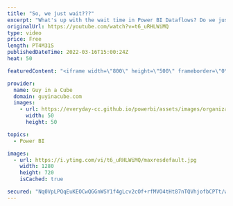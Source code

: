 ```yaml
---
title: "So, we just wait???"
excerpt: "What's up with the wait time in Power BI Dataflows? Do we just live with it? What's going on and what can we do about? Adam, has you covered!  Understanding and optimizing dataflows refresh https://docs.microsoft.com/power-bi/transform-model/dataflows/dataflows-understand-optimize-refresh  📢 Become"
originalUrl: https://youtube.com/watch?v=t6_uRHLWiMQ
type: video
price: Free
length: PT4M31S
publishedDateTime: 2022-03-16T15:00:24Z
heat: 50

featuredContent: "<iframe width=\"800\" height=\"500\" frameborder=\"0\" src=\"https://www.youtube.com/embed/t6_uRHLWiMQ\" allow=\"accelerometer; autoplay; encrypted-media; gyroscope; picture-in-picture\" allowfullscreen></iframe>"

provider:
  name: Guy in a Cube
  domain: guyinacube.com
  images:
    - url: https://everyday-cc.github.io/powerbi/assets/images/organizations/guyinacube.com-50x50.jpg
      width: 50
      height: 50

topics:
  - Power BI

images:
  - url: https://i.ytimg.com/vi/t6_uRHLWiMQ/maxresdefault.jpg
    width: 1280
    height: 720
    isCached: true

secured: "Nq0VpLPQqEuKEOCwQGGnWSY1f4gLcv2cOf+rfMVO4tHt87nTQVhjofbCPTt/wsAvr26aOYaskB9Au89DL3ZvEOvY8ZoFrzj0wVtLAgsCl6eXRPkVHFOgnfH17IHoQyr2dYtlhccWbfiGqxMtKB4DaGmJsFfAVWXqms605r5ctzcsvkQEZUy2y7Ct1hq/qNfCEPwQK74Hx9DUchaqFRp48FtGH8noyiZmFWSho9LAnQlOWq2NMIT7gQLVKcbJMOg7AtLRqyNtqR62wzOCgwBMLpGuBSL7nVjwmPTGYGHrHWNhMRrCqdTiwECnOvx24Zvf/kY3i5TX2TvKKkrsTVBaFjIWnnPVgZ280FC3MSHMXAgOw/MNPQprXunTQhVgrlOmJYt9PAcBdfROFZwu8L1CtvHARll8t7KOL4i6Ol9KkXc=;Ilh7wwzLCIOGnE8e330ETg=="
---
```


